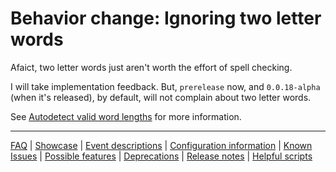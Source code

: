 # Behavior change: Ignoring two letter words

Afaict, two letter words just aren't worth the effort of spell checking.

I will take implementation feedback. But, `prerelease` now, and `0.0.18-alpha` (when it's released), by default, will not complain about two letter words.

See [Autodetect valid word lengths](./Feature:-Autodetect-valid-word-lengths.md) for more information.

---
[FAQ](FAQ.md) | [Showcase](Showcase.md) | [Event descriptions](Event-descriptions.md) | [Configuration information](Configuration-information.md) | [Known Issues](Known-Issues.md) | [Possible features](Possible-features.md) | [Deprecations](Deprecations.md) | [Release notes](Release-notes.md) | [Helpful scripts](Helpful-scripts.md)
